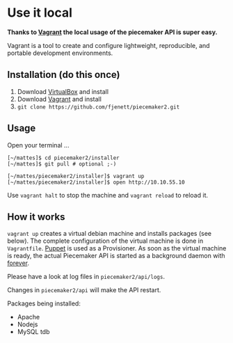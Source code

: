# Use it local

__Thanks to [Vagrant](http://www.vagrantup.com/) the local usage of the piecemaker API is super easy.__ 

Vagrant is a tool to create and configure lightweight, reproducible, and portable development environments.

## Installation (do this once)
1. Download [VirtualBox](https://www.virtualbox.org/wiki/Downloads) and install
1. Download [Vagrant](http://downloads.vagrantup.com) and install
1. ```git clone https://github.com/fjenett/piecemaker2.git```

## Usage 
Open your terminal ...

```
[~/mattes]$ cd piecemaker2/installer
[~/mattes]$ git pull # optional ;-)

[~/mattes/piecemaker2/installer]$ vagrant up
[~/mattes/piecemaker2/installer]$ open http://10.10.55.10
```

Use ```vagrant halt``` to stop the machine and ```vagrant reload``` to reload it.


## How it works
```vagrant up``` creates a virtual debian machine and installs packages (see below).
The complete configuration of the virtual machine is done in ```Vagrantfile```.
[Puppet](https://puppetlabs.com) is used as a Provisioner. As soon as the virtual machine
is ready, the actual Piecemaker API is started as a background daemon with [forever](https://github.com/nodejitsu/forever).

Please have a look at log files in ```piecemaker2/api/logs```. 

Changes in ```piecemaker2/api``` will make the API restart.

Packages being installed:
 * Apache
 * Nodejs
 * MySQL tdb

 
